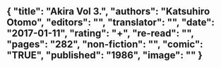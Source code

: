 {
 "title": "Akira Vol 3.",
 "authors": "Katsuhiro Otomo",
 "editors": "",
 "translator": "",
 "date": "2017-01-11",
 "rating": "+",
 "re-read": "",
 "pages": "282",
 "non-fiction": "",
 "comic": "TRUE",
 "published": "1986",
 "image": ""
}
---

